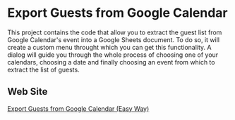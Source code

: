 # Export Guests from Google Calendar

This project contains the code that allow you to extract the guest list from Google Calendar's event into a Google Sheets document.
To do so, it will create a custom menu throught which you can get this functionality.
A dialog will guide you through the whole process of choosing one of your calendars, choosing a date and finally choosing an event from which to extract the list of guests.

## Web Site
[Export Guests from Google Calendar (Easy Way)](https://lucagiommoni.com/google/export-guests-list-from-google-calendar-easy-way/)

#
